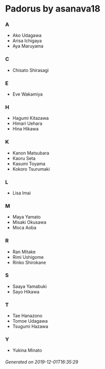 # Padorus by asanava18

### A
* Ako Udagawa
* Arisa Ichigaya
* Aya Maruyama

### C
* Chisato Shirasagi

### E
* Eve Wakamiya

### H
* Hagumi Kitazawa
* Himari Uehara
* Hina Hikawa

### K
* Kanon Matsubara
* Kaoru Seta
* Kasumi Toyama
* Kokoro Tsurumaki

### L
* Lisa Imai

### M
* Maya Yamato
* Misaki Okusawa
* Moca Aoba

### R
* Ran Mitake
* Rimi Ushigome
* Rinko Shirokane

### S
* Saaya Yamabuki
* Sayo Hikawa

### T
* Tae Hanazono
* Tomoe Udagawa
* Tsugumi Hazawa

### Y
* Yukina Minato

###### Generated on 2019-12-01T16:35:29
